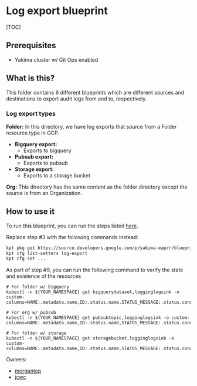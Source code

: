 # Log export blueprint

[TOC]

## Prerequisites
- Yakima cluster w/ Git Ops enabled

## What is this?
This folder contains 6 different blueprints which are different sources and destinations to export audit logs from and to, respectively.

### Log export types
**Folder:**
In this directory, we have log exports that source from a Folder resource type in GCP.
- **Bigquery export:**
  - Exports to bigquery
- **Pubsub export:**
  - Exports to pubsub
- **Storage export:**
  - Exports to a storage bucket

**Org:**
This directory has the same content as the folder directory except the source is from an Organization.

## How to use it
To run this blueprint, you can run the steps listed [here](https://cnrm.git.corp.google.com/blueprints/+/refs/heads/master/csr-git-ops-pipeline/#Making-your-first-git-ops-change).

Replace step #3 with the following commands instead:
```bash
kpt pkg get https://source.developers.google.com/p/yakima-eap/r/blueprints.git/blueprints/log-export/<source option>/<dest option>@master landing-zone/log-export
kpt cfg list-setters log-export
kpt cfg set ...
```

As part of step #9, you can run the following command to verify the state and existence of the resources
```
# For folder w/ bigquery
kubectl -n ${YOUR_NAMESPACE} get bigquerydataset,logginglogsink -o custom-columns=NAME:.metadata.name,ID:.status.name,STATUS_MESSAGE:.status.conditions[0].message,STATUS:.status.conditions[0].reason

# For org w/ pubsub
kubectl -n ${YOUR_NAMESPACE} get pubsubtopic,logginglogsink -o custom-columns=NAME:.metadata.name,ID:.status.name,STATUS_MESSAGE:.status.conditions[0].message,STATUS:.status.conditions[0].reason

# For folder w/ storage
kubectl -n ${YOUR_NAMESPACE} get storagebucket,logginglogsink -o custom-columns=NAME:.metadata.name,ID:.status.name,STATUS_MESSAGE:.status.conditions[0].message,STATUS:.status.conditions[0].reason
```

Owners:
- [morgantep](http://who/morgantep@google.com)
- [jcwc](http://who/jcwc@google.com)
